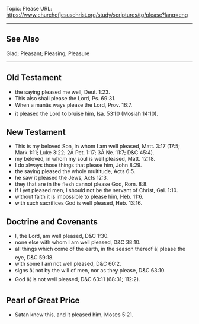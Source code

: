 Topic: Please
URL: https://www.churchofjesuschrist.org/study/scriptures/tg/please?lang=eng

---

## See Also

Glad; Pleasant; Pleasing; Pleasure

---

## Old Testament

- the saying pleased me well, Deut. 1:23.
- This also shall please the Lord, Ps. 69:31.
- When a manâs ways please the Lord, Prov. 16:7.
- it pleased the Lord to bruise him, Isa. 53:10 (Mosiah 14:10).

## New Testament

- This is my beloved Son, in whom I am well pleased, Matt. 3:17 (17:5; Mark 1:11; Luke 3:22; 2Â Pet. 1:17; 3Â Ne. 11:7; D&C 45:4).
- my beloved, in whom my soul is well pleased, Matt. 12:18.
- I do always those things that please him, John 8:29.
- the saying pleased the whole multitude, Acts 6:5.
- he saw it pleased the Jews, Acts 12:3.
- they that are in the flesh cannot please God, Rom. 8:8.
- if I yet pleased men, I should not be the servant of Christ, Gal. 1:10.
- without faith it is impossible to please him, Heb. 11:6.
- with such sacrifices God is well pleased, Heb. 13:16.

## Doctrine and Covenants

- I, the Lord, am well pleased, D&C 1:30.
- none else with whom I am well pleased, D&C 38:10.
- all things which come of the earth, in the season thereof â¦ please the eye, D&C 59:18.
- with some I am not well pleased, D&C 60:2.
- signs â¦ not by the will of men, nor as they please, D&C 63:10.
- God â¦ is not well pleased, D&C 63:11 (68:31; 112:2).

## Pearl of Great Price

- Satan knew this, and it pleased him, Moses 5:21.

